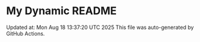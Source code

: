 # My Dynamic README
Updated at: Mon Aug 18 13:37:20 UTC 2025
This file was auto-generated by GitHub Actions.
